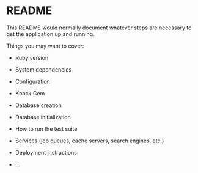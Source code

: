 # README

This README would normally document whatever steps are necessary to get the
application up and running.

Things you may want to cover:

* Ruby version

* System dependencies

* Configuration

* Knock Gem

* Database creation

* Database initialization

* How to run the test suite

* Services (job queues, cache servers, search engines, etc.)

* Deployment instructions

* ...

